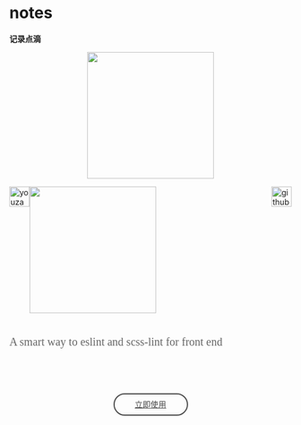 # notes

__记录点滴__
<p align="center"><img style="width: 226px;" src="https://img.yzcdn.cn/public_files/2017/02/09/232aae6e44455f5d068b9f74b9394f64.png"></p>
<img src="https://img.yzcdn.cn/public_files/2017/02/09/e84aa8cbbf7852688c86218c1f3bbf17.png" alt="youzan" style="width: 36px;float: left;">
<img src="https://img.yzcdn.cn/public_files/2017/02/09/803e2bac6080c47d17b382fb8e485d72.png" alt="github" style="width: 36px;float: right;">
<img style="width: 226px;" src="https://img.yzcdn.cn/public_files/2017/02/09/232aae6e44455f5d068b9f74b9394f64.png">
<section style="font-family: '.SFNSDisplay-Regular';color: #666;font-size: 20px;margin-top: 40px;">A smart way to eslint and scss-lint for front end</section>
<a href="#install" style="display: block;width: 129px;line-height: 36px;border: 2px solid #484848;border-radius: 20px;text-align: center;color: #484848;margin: 80px auto;">立即使用</a>
